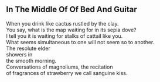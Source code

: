 In The Middle Of Of Bed And Guitar
----------------------------------
When you drink like cactus rustled by the clay.  
You say, what is the map waiting for in its sepia dove?  
I tell you it is waiting for stalks of cattail like you.  
What seems simultaneous to one will not seem so to another.  
The resolute elder  
showers in  
the smooth morning.  
Conversations of magnoliums, the recitation  
of fragrances of strawberry we call sanguine kiss.  
